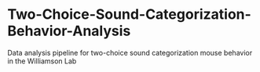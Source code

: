 # Two-Choice-Sound-Categorization-Behavior-Analysis
Data analysis pipeline for two-choice sound categorization mouse behavior in the Williamson Lab
